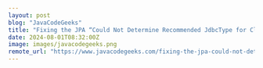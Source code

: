 ```yaml
---
layout: post
blog: "JavaCodeGeeks"
title: "Fixing the JPA “Could Not Determine Recommended JdbcType for Class” Error"
date: 2024-08-01T08:32:00Z
image: images/javacodegeeks.png
remote_url: "https://www.javacodegeeks.com/fixing-the-jpa-could-not-determine-recommended-jdbctype-for-class-error.html"
---
```

